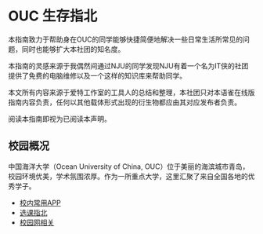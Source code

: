 # OUC 生存指北

本指南致力于帮助身在OUC的同学能够快捷简便地解决一些日常生活所常见的问题，同时也能够扩大本社团的知名度。

本指南的灵感来源于我偶然间通过NJU的同学发现NJU有着一个名为IT侠的社团提供了免费的电脑维修以及一个这样的知识库来帮助同学。

本文所有内容来源于爱特工作室的工具人的总结和整理，本社团只对本语雀在线版指南内容负责，任何以其他载体形式出现的衍生物都应由其对应发布者负责。

阅读本指南即视为已阅读本声明。

## 校园概况

中国海洋大学（Ocean University of China, OUC）位于美丽的海滨城市青岛，校园环境优美，学术氛围浓厚。作为一所重点大学，这里汇聚了来自全国各地的优秀学子。

* [校内常用APP](<校内常用APP.md>)
* [选课指北](<选课指北.md>)
* [校园网相关](<校园网相关.md>)

